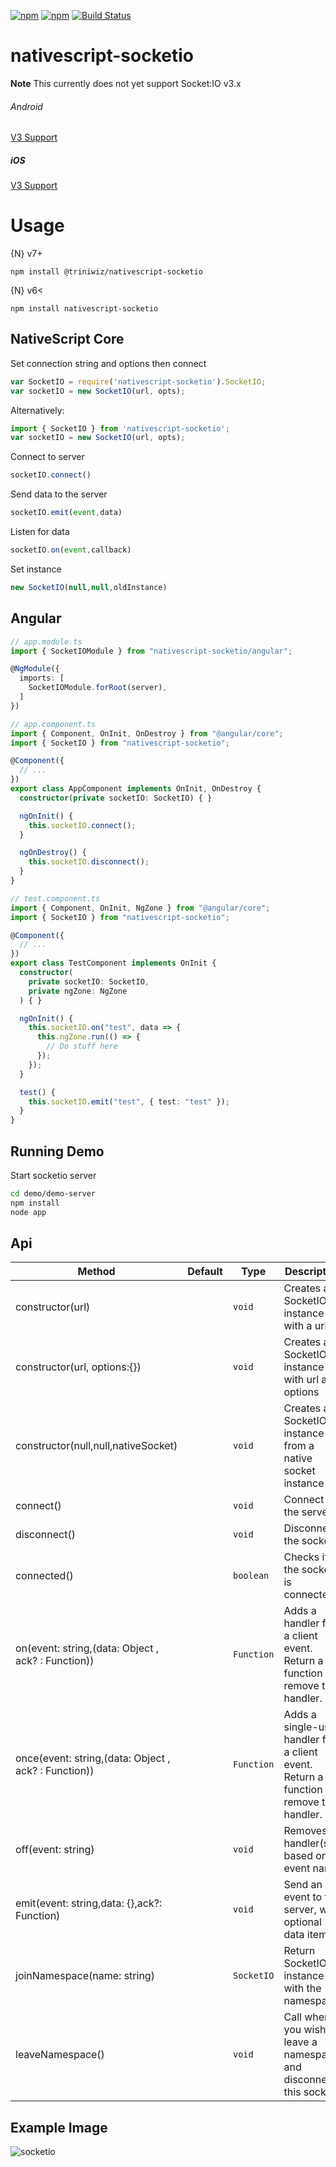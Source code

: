 [![npm](https://img.shields.io/npm/v/nativescript-socketio.svg)](https://www.npmjs.com/package/nativescript-socketio)
[![npm](https://img.shields.io/npm/dt/nativescript-socketio.svg?label=npm%20downloads)](https://www.npmjs.com/package/nativescript-socketio)
[![Build Status](https://travis-ci.org/triniwiz/nativescript-socketio.svg?branch=master)](https://travis-ci.org/triniwiz/nativescript-socketio)
# nativescript-socketio
**Note**
This currently does not yet support Socket:IO v3.x

###### Android
[V3 Support](https://github.com/socketio/socket.io-client-java/issues/641#issuecomment-741436309)

##### iOS
[V3 Support](https://github.com/socketio/socket.io-client-swift/issues/1308)

# Usage

{N} v7+

```
npm install @triniwiz/nativescript-socketio
```

{N} v6<

```
npm install nativescript-socketio
```


## NativeScript Core

Set connection string and options then connect

```js
var SocketIO = require('nativescript-socketio').SocketIO; 
var socketIO = new SocketIO(url, opts);
```
Alternatively:
```js
import { SocketIO } from 'nativescript-socketio';
var socketIO = new SocketIO(url, opts);
```

Connect to server
```js
socketIO.connect()
```

Send data to the server
```js
socketIO.emit(event,data)
```
Listen for data 
```js
socketIO.on(event,callback)
```
Set instance
```js
new SocketIO(null,null,oldInstance)
```

## Angular

``` ts
// app.module.ts
import { SocketIOModule } from "nativescript-socketio/angular";

@NgModule({
  imports: [
    SocketIOModule.forRoot(server),
  ]
})
```

``` ts
// app.component.ts
import { Component, OnInit, OnDestroy } from "@angular/core";
import { SocketIO } from "nativescript-socketio";

@Component({
  // ...
})
export class AppComponent implements OnInit, OnDestroy {
  constructor(private socketIO: SocketIO) { }

  ngOnInit() {
    this.socketIO.connect();
  }

  ngOnDestroy() {
    this.socketIO.disconnect();
  }
}
```

``` ts
// test.component.ts
import { Component, OnInit, NgZone } from "@angular/core";
import { SocketIO } from "nativescript-socketio";

@Component({
  // ...
})
export class TestComponent implements OnInit {
  constructor(
    private socketIO: SocketIO,
    private ngZone: NgZone
  ) { }

  ngOnInit() {
    this.socketIO.on("test", data => {
      this.ngZone.run(() => {
        // Do stuff here
      });
    });
  }

  test() {
    this.socketIO.emit("test", { test: "test" });
  }
}
```

## Running Demo

Start socketio server
``` bash
cd demo/demo-server
npm install
node app
```

## Api

| Method                                   | Default | Type                         | Description                                           |
| ---------------------------------------- | ------- | ---------------------------- | ----------------------------------------------------- |
| constructor(url) |         | `void`                     | Creates a SocketIO instance with a url |
| constructor(url, options:{}) |         | `void`                     | Creates a SocketIO instance with url and options|
| constructor(null,null,nativeSocket) |         | `void`                     | Creates a SocketIO instance from a native socket instance |
| connect()                    |         | `void`                 | Connect to the server.                  |
| disconnect()                    |         | `void`                 | Disconnects the socket.                   |
| connected()   |         | `boolean` | Checks if the socket is connected                              |  |
| on(event: string,(data: Object , ack? : Function))                       |         | `Function`                       | Adds a handler for a client event. Return a function to remove the handler.                             |
| once(event: string,(data: Object , ack? : Function))                       |         | `Function`                       | Adds a single-use handler for a client event. Return a function to remove the handler.                             |
| off(event: string)                        |         | `void`                       | Removes handler(s) based on an event name.                               |
| emit(event: string,data: {},ack?: Function)                      |         | `void`                       | Send an event to the server, with optional data items.                  |
| joinNamespace(name: string)                      |         | `SocketIO`                       | Return SocketIO instance with the namespace                   |
| leaveNamespace()                      |         | `void`                       | Call when you wish to leave a namespace and disconnect this socket.                  |

## Example Image
![socketio](https://i.imgur.com/4xi4h3r.gif)
